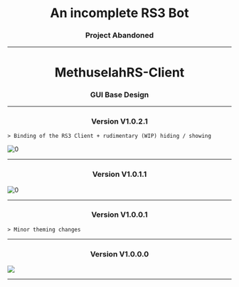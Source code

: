 <h1 align="center">An incomplete RS3 Bot</h1>
<h3 align="center">Project Abandoned</h3>

---

<h1 align="center">MethuselahRS-Client</h1>
<h3 align="center">GUI Base Design</h3>

---

<h3 align="center">Version V1.0.2.1</h3>

	> Binding of the RS3 Client + rudimentary (WIP) hiding / showing

![0](https://i.imgur.com/BlT9wCm.gif)

---

<h3 align="center">Version V1.0.1.1</h3>

![0](https://i.imgur.com/n24Jb3F.gif)

---

<h3 align="center">Version V1.0.0.1</h3>
	
	> Minor theming changes
 
---

<h3 align="center">Version V1.0.0.0</h3>

![](https://i.imgur.com/C3fQeVZ.gif)

---
